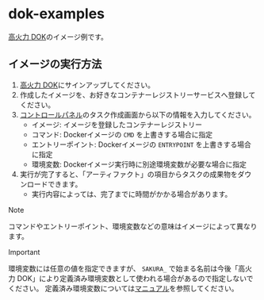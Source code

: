 # dok-examples

[高火力 DOK](https://www.sakura.ad.jp/koukaryoku-dok)のイメージ例です。

## イメージの実行方法

1. [高火力 DOK](https://www.sakura.ad.jp/koukaryoku-dok)にサインアップしてください。
1. 作成したイメージを、お好きなコンテナーレジストリーサービスへ登録してください。
1. [コントロールパネル](https://secure.sakura.ad.jp/koukaryoku-container)のタスク作成画面から以下の情報を入力してください。
    * イメージ: イメージを登録したコンテナーレジストリー
    * コマンド: Dockerイメージの `CMD` を上書きする場合に指定
    * エントリーポイント: Dockerイメージの `ENTRYPOINT` を上書きする場合に指定
    * 環境変数: Dockerイメージ実行時に別途環境変数が必要な場合に指定
1. 実行が完了すると、「アーティファクト」の項目からタスクの成果物をダウンロードできます。
    * 実行内容によっては、完了までに時間がかかる場合があります。

> [!NOTE]
> コマンドやエントリーポイント、環境変数などの意味はイメージによって異なります。

> [!IMPORTANT]
> 環境変数には任意の値を指定できますが、 `SAKURA_` で始まる名前は今後「高火力 DOK」により定義済み環境変数として使われる場合があるので指定しないでください。
> 定義済み環境変数については[マニュアル](https://manual.sakura.ad.jp/cloud/koukaryoku-container/running-tasks.html#koukaryoku-container-environment-variables)を参照してください。
